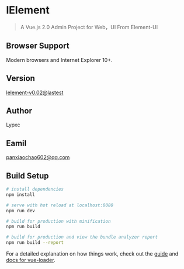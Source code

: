 # lElement

> A Vue.js 2.0 Admin Project for Web，UI From Element-UI

## Browser Support
Modern browsers and Internet Explorer 10+.

## Version
[lelement-v0.02@lastest](https://github.com/panxiaochao/lelement/releases)

## Author
Lypxc

## Eamil
panxiaochao602@qq.com

## Build Setup

``` bash
# install dependencies
npm install

# serve with hot reload at localhost:8080
npm run dev

# build for production with minification
npm run build

# build for production and view the bundle analyzer report
npm run build --report
```

For a detailed explanation on how things work, check out the [guide](http://vuejs-templates.github.io/webpack/) and [docs for vue-loader](http://vuejs.github.io/vue-loader).
